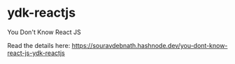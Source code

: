 # ydk-reactjs
You Don't Know React JS

Read the details here: https://souravdebnath.hashnode.dev/you-dont-know-react-js-ydk-reactjs
